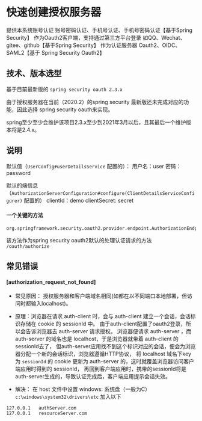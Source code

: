# 快速创建授权服务器
提供本系统账号认证
    账号密码认证、手机号认证、手机号密码认证【基于Spring Security】
    作为Oauth2客户端，支持通过第三方平台登录 如QQ、Wechat、gitee、github【基于Spring Security】
作为认证服务器 Oauth2、OIDC、SAML2【基于 Spring Security Oauth2】

## 技术、版本选型

基于目前最新版的 `spring security oauth 2.3.x`

由于授权服务器在当前（2020.2）的spring security 最新版还未完成对应的功能，因此选择 spring security oauth来实现。

spring至少至少会维护该项目2.3.x至少到2021年3月以后，且其最后一个维护版本将是2.4.x。


## 说明

默认值（`UserConfig#userDetailsService` 配置的）：
用户名：user
密码：password

默认的端信息（`AuthorizationServerConfiguration#configure(ClientDetailsServiceConfigurer)` 配置的）
clientId：demo
clientSecret: secret

#### 一个关键的方法
```
org.springframework.security.oauth2.provider.endpoint.AuthorizationEndpoint.authorize()
```
该方法作为spring security oauth2默认的处理认证请求的方法 `/oauth/authorize`


## 常见错误 

#### [authorization_request_not_found]
- 常见原因：
    授权服务器和客户端域名相同(如都在以不同端口本地部署，但访问时都输入localhost)。
    
- 原理：浏览器在请求 auth-client 时，会与 auth-client 建立一个会话，会话标识存储在 cookie 的 sessionId 中。
    由于auth-client配置了oauth2登录，所以会告诉浏览器去 auth-server 请求授权。
    浏览器便请求 auth-server ，而 auth-server 的域名也是 localhost，于是浏览器就带着 auth-client 的sessionId去了，
    但auth-server应用找不到这个标识对应的会话，便会为浏览器分配一个新的会话标识，浏览器遵循HTTP协议，
    将 localhost 域名下key为 `sessionId` 的 cookie 更新为 auth-server 的，这时就覆盖浏览器访问客户端应用时得到的 sessionId，
    再回到客户端应用时，携带的sessionId将是auth-server生成的，导致认证完成后，客户端应用提示会话失效。

- 解决：
在 host 文件中设置
windows: 系统盘（一般为C）`c:\windows\system32\drivers\etc`
加入以下
```
127.0.0.1	authServer.com
127.0.0.1	resourceServer.com
```
